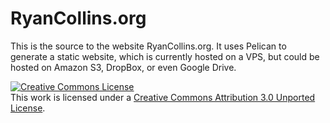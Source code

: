 # RyanCollins.org

This is the source to the website RyanCollins.org. It uses Pelican to
generate a static website, which is currently hosted on a VPS, but could
be hosted on Amazon S3, DropBox, or even Google Drive.

<a rel="license" href="http://creativecommons.org/licenses/by/3.0/deed.en_US"><img alt="Creative Commons License" style="border-width:0" src="http://i.creativecommons.org/l/by/3.0/88x31.png" /></a><br />This work is licensed under a <a rel="license" href="http://creativecommons.org/licenses/by/3.0/deed.en_US">Creative Commons Attribution 3.0 Unported License</a>.
